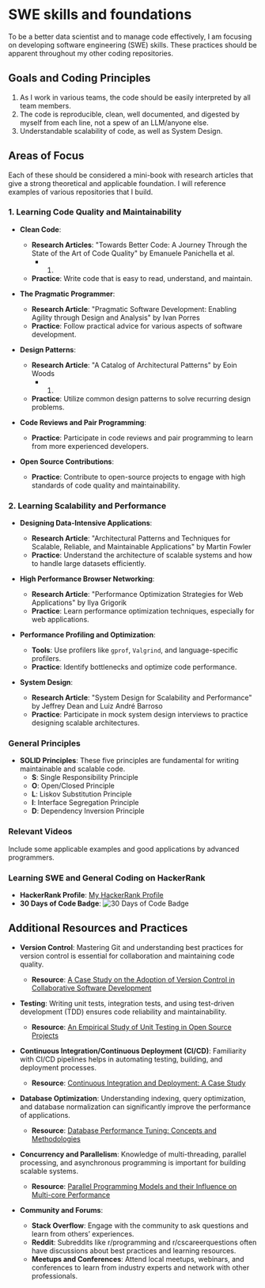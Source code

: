# SWE skills and foundations

To be a better data scientist and to manage code effectively, I am focusing on developing software engineering (SWE) skills. These practices should be apparent throughout my other coding repositories.

## Goals and Coding Principles

1. As I work in various teams, the code should be easily interpreted by all team members.
2. The code is reproducible, clean, well documented, and digested by myself from each line, not a spew of an LLM/anyone else.
3. Understandable scalability of code, as well as System Design.

## Areas of Focus
Each of these should be considered a mini-book with research articles that give a strong theoretical and applicable foundation. I will reference examples of various repositories that I build.

### 1. Learning Code Quality and Maintainability

- **Clean Code**:
  - **Research Articles**: "Towards Better Code: A Journey Through the State of the Art of Code Quality" by Emanuele Panichella et al.
      - 1.
  - **Practice**: Write code that is easy to read, understand, and maintain.
  
- **The Pragmatic Programmer**:
  - **Research Article**: "Pragmatic Software Development: Enabling Agility through Design and Analysis" by Ivan Porres
  - **Practice**: Follow practical advice for various aspects of software development.

- **Design Patterns**:
  - **Research Article**: "A Catalog of Architectural Patterns" by Eoin Woods
     - 1. 
  - **Practice**: Utilize common design patterns to solve recurring design problems.

- **Code Reviews and Pair Programming**:
  - **Practice**: Participate in code reviews and pair programming to learn from more experienced developers.

- **Open Source Contributions**:
  - **Practice**: Contribute to open-source projects to engage with high standards of code quality and maintainability.

### 2. Learning Scalability and Performance

- **Designing Data-Intensive Applications**:
  - **Research Article**: "Architectural Patterns and Techniques for Scalable, Reliable, and Maintainable Applications" by Martin Fowler
  - **Practice**: Understand the architecture of scalable systems and how to handle large datasets efficiently.

- **High Performance Browser Networking**:
  - **Research Article**: "Performance Optimization Strategies for Web Applications" by Ilya Grigorik
  - **Practice**: Learn performance optimization techniques, especially for web applications.

- **Performance Profiling and Optimization**:
  - **Tools**: Use profilers like `gprof`, `Valgrind`, and language-specific profilers.
  - **Practice**: Identify bottlenecks and optimize code performance.

- **System Design**:
  - **Research Article**: "System Design for Scalability and Performance" by Jeffrey Dean and Luiz André Barroso
  - **Practice**: Participate in mock system design interviews to practice designing scalable architectures.

### General Principles

- **SOLID Principles**: These five principles are fundamental for writing maintainable and scalable code.
  - **S**: Single Responsibility Principle
  - **O**: Open/Closed Principle
  - **L**: Liskov Substitution Principle
  - **I**: Interface Segregation Principle
  - **D**: Dependency Inversion Principle

### Relevant Videos

  Include some applicable examples and good applications by advanced programmers. 
  
### Learning SWE and General Coding on HackerRank

- **HackerRank Profile**: [My HackerRank Profile](https://www.hackerrank.com/ethannorton12)
- **30 Days of Code Badge**: ![30 Days of Code Badge](https://hrcdn.net/fcore/assets/badges/30-days-of-code-a772ae4c2f.svg)

## Additional Resources and Practices

- **Version Control**: Mastering Git and understanding best practices for version control is essential for collaboration and maintaining code quality.
  - **Resource**: [A Case Study on the Adoption of Version Control in Collaborative Software Development](https://www.researchgate.net/publication/221519260_A_Case_Study_on_the_Adoption_of_Version_Control_in_Collaborative_Software_Development)

- **Testing**: Writing unit tests, integration tests, and using test-driven development (TDD) ensures code reliability and maintainability.
  - **Resource**: [An Empirical Study of Unit Testing in Open Source Projects](https://dl.acm.org/doi/10.1145/3180155.3180174)

- **Continuous Integration/Continuous Deployment (CI/CD)**: Familiarity with CI/CD pipelines helps in automating testing, building, and deployment processes.
  - **Resource**: [Continuous Integration and Deployment: A Case Study](https://dl.acm.org/doi/10.1145/3377813.3381365)

- **Database Optimization**: Understanding indexing, query optimization, and database normalization can significantly improve the performance of applications.
  - **Resource**: [Database Performance Tuning: Concepts and Methodologies](https://ieeexplore.ieee.org/document/6824302)

- **Concurrency and Parallelism**: Knowledge of multi-threading, parallel processing, and asynchronous programming is important for building scalable systems.
  - **Resource**: [Parallel Programming Models and their Influence on Multi-core Performance](https://dl.acm.org/doi/10.1145/2145816.2145830)

- **Community and Forums**:
  - **Stack Overflow**: Engage with the community to ask questions and learn from others’ experiences.
  - **Reddit**: Subreddits like r/programming and r/cscareerquestions often have discussions about best practices and learning resources.
  - **Meetups and Conferences**: Attend local meetups, webinars, and conferences to learn from industry experts and network with other professionals.


